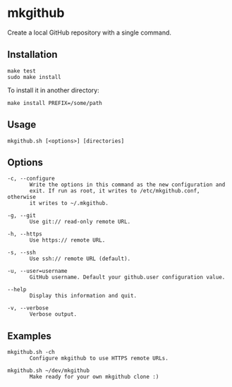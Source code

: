 mkgithub
========

Create a local GitHub repository with a single command.

Installation
------------

    make test
    sudo make install

To install it in another directory:

    make install PREFIX=/some/path

Usage
-----

    mkgithub.sh [<options>] [directories]

Options
-------

    -c, --configure
           Write the options in this command as the new configuration and
           exit. If run as root, it writes to /etc/mkgithub.conf, otherwise
           it writes to ~/.mkgithub.

    -g, --git
           Use git:// read-only remote URL.

    -h, --https
           Use https:// remote URL.

    -s, --ssh
           Use ssh:// remote URL (default).

    -u, --user=username
           GitHub username. Default your github.user configuration value.

    --help
           Display this information and quit.

    -v, --verbose
           Verbose output.

Examples
--------

    mkgithub.sh -ch
           Configure mkgithub to use HTTPS remote URLs.

    mkgithub.sh ~/dev/mkgithub
           Make ready for your own mkgithub clone :)
